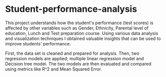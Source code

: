 # Student-performance-analysis
This project understands how the student's performance (test scores) is affected by other variables such as Gender, Ethnicity, Parental level of education, Lunch and Test preparation course. Using various data analysis and visualization techniques I obtained valuable insights that can be used to improve students' performance. 

First, the data set is cleaned and prepared for analysis. Then, two regression models are applied; multiple linear regression model and Decision tree model. The two models are then evaluated and compared using metrics like R^2 and Mean Squared Error.
